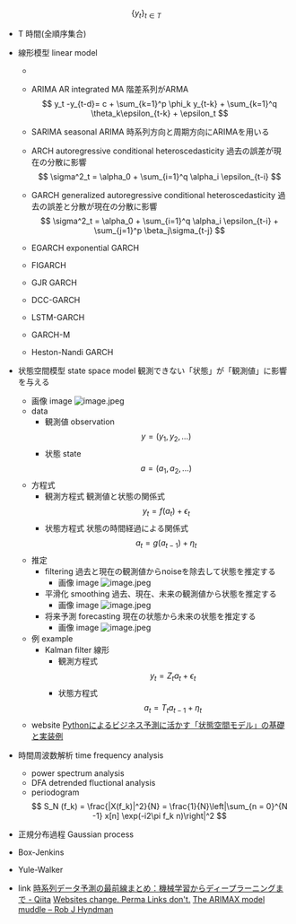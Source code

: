 $$
\{y_t\}_{t \in T}
$$
- T 時間(全順序集合)

    





- 線形模型 linear model
    
    
    - 
    
    - ARIMA AR integrated MA
        階差系列がARMA
        $$
        y_t -y_{t-d}= c + \sum_{k=1}^p \phi_k y_{t-k} + \sum_{k=1}^q \theta_k\epsilon_{t-k} + \epsilon_t
        $$
    - SARIMA seasonal ARIMA
        時系列方向と周期方向にARIMAを用いる
    - ARCH autoregressive conditional heteroscedasticity
        過去の誤差が現在の分散に影響
        $$
        \sigma^2_t = \alpha_0 + \sum_{i=1}^q \alpha_i \epsilon_{t-i}
        $$
    - GARCH generalized autoregressive conditional heteroscedasticity
        過去の誤差と分散が現在の分散に影響
        $$
        \sigma^2_t = \alpha_0 + \sum_{i=1}^q \alpha_i \epsilon_{t-i} + \sum_{j=1}^p \beta_j\sigma_{t-j}
        $$
    - EGARCH exponential GARCH
    - FIGARCH
    - GJR GARCH
    - DCC-GARCH
    - LSTM-GARCH
    - GARCH-M
    - Heston-Nandi GARCH
- 状態空間模型 state space model
    観測できない「状態」が「観測値」に影響を与える
    - 画像 image
        ![image.jpeg](学問%20academics/notion/data_analysis/ExportBlock-8be93bf0-4b33-41d8-a364-5b0c7eb222bc-Part-1/image.jpeg)
    - data
        - 観測値 observation
            $$
            y = (y_1, y_2,...)
            $$
        - 状態 state
            $$
            a = (a_1,a_2,...)
            $$
    - 方程式
        - 観測方程式
            観測値と状態の関係式
            $$
            y_t = f(a_t) + \epsilon_t
            $$
        - 状態方程式
            状態の時間経過による関係式
            $$
            a_t = g(a_{t-1}) + \eta_t
            $$
    - 推定
        - filtering
            過去と現在の観測値からnoiseを除去して状態を推定する
            - 画像 image
                ![image.jpeg](学問%20academics/notion/data_analysis/ExportBlock-8be93bf0-4b33-41d8-a364-5b0c7eb222bc-Part-1/image%201.jpeg)
        - 平滑化 smoothing
            過去、現在、未来の観測値から状態を推定する
            - 画像 image
                ![image.jpeg](学問%20academics/notion/data_analysis/ExportBlock-8be93bf0-4b33-41d8-a364-5b0c7eb222bc-Part-1/image%202.jpeg)
        - 将来予測 forecasting
            現在の状態から未来の状態を推定する
            - 画像 image
                ![image.jpeg](学問%20academics/notion/data_analysis/ExportBlock-8be93bf0-4b33-41d8-a364-5b0c7eb222bc-Part-1/image%203.jpeg)
    - 例 example
        - Kalman filter 線形
            - 観測方程式
                $$
                y_t = Z_t a_t + \epsilon_t
                $$
            - 状態方程式
                $$
                a_t = T_t a_{t-1} + \eta_t
                $$
    - website
        [Pythonによるビジネス予測に活かす「状態空間モデル」の基礎と実装例](https://www.salesanalytics.co.jp/datascience/datascience250/)
- 時間周波数解析 time frequency analysis
    - power spectrum analysis
    - DFA detrended fluctional analysis
    - periodogram
        $$
        S_N (f_k) = \frac{|X(f_k)|^2}{N}  = \frac{1}{N}\left|\sum_{n = 0}^{N -1} x[n] \exp(-i2\pi f_k n)\right|^2
        $$
- 正規分布過程 Gaussian process
- Box-Jenkins
- Yule-Walker
- link
    [時系列データ予測の最前線まとめ：機械学習からディープラーニングまで - Qiita](https://qiita.com/ryosuke_ohori/items/6f4d7e8027b0f4797e9f)
    [Websites change. Perma Links don't.](https://perma.cc/)
    [The ARIMAX model muddle – Rob J Hyndman](https://robjhyndman.com/hyndsight/arimax/)